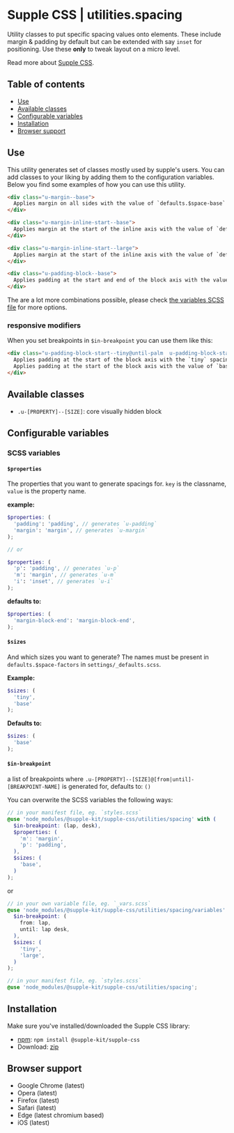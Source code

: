 # Supple CSS | utilities.spacing

Utility classes to put specific spacing values onto elements. These include margin & padding by default but can be extended with say `inset` for positioning. Use these **only** to tweak layout on a micro level.

Read more about [Supple CSS](https://github.com/supple-css/supple).

## Table of contents

* [Use](#use)
* [Available classes](#available-classes)
* [Configurable variables](#configurable-variables)
* [Installation](#installation)
* [Browser support](#browser-support)

## Use
This utility generates set of classes mostly used by supple's users. You can add classes to your liking by adding them to the configuration variables. Below you find some examples of how you can use this utility.

```html
<div class="u-margin--base">
  Applies margin on all sides with the value of `defaults.$space-base`
</div>

<div class="u-margin-inline-start--base">
  Applies margin at the start of the inline axis with the value of `defaults.$space-base`
</div>

<div class="u-margin-inline-start--large">
  Applies margin at the start of the inline axis with the value of `defaults.$space-large`
</div>

<div class="u-padding-block--base">
  Applies padding at the start and end of the block axis with the value of `defaults.$space-base`
</div>
```
The are a lot more combinations possible, please check [the variables SCSS file](./_variables.scss) for more options.

### responsive modifiers
When you set breakpoints in `$in-breakpoint` you can use them like this:

```html
<div class="u-padding-block-start--tiny@until-palm  u-padding-block-start--base@from-desk">
  Applies padding at the start of the block axis with the `tiny` spacing value until `palm` breakpoint.
  Applies padding at the start of the block axis with the value of `base` spacing value from `palm` breakpoint.
</div>
```

## Available classes

* `.u-[PROPERTY]--[SIZE]`: core visually hidden block

## Configurable variables

### SCSS variables

#### `$properties`

The properties that you want to generate spacings for. `key` is the classname, `value` is the property name.

**example:**
```scss
$properties: (
  'padding': 'padding', // generates `u-padding`
  'margin': 'margin', // generates `u-margin`
);

// or

$properties: (
  'p': 'padding', // generates `u-p`
  'm': 'margin', // generates `u-m`
  'i': 'inset', // generates `u-i`
);
```
**defaults to:**
```scss
$properties: (
  'margin-block-end': 'margin-block-end',
);
```

#### `$sizes`

And which sizes you want to generate? The names must be present in `defaults.$space-factors` in `settings/_defaults.scss`.

**Example:**
```scss
$sizes: (
  'tiny',
  'base'
);
```
**Defaults to:**
```scss
$sizes: (
  'base'
);
```

#### `$in-breakpoint`
a list of breakpoints where `.u-[PROPERTY]--[SIZE]@[from|until]-[BREAKPOINT-NAME]` is generated for, defaults to: `()`

You can overwrite the SCSS variables the following ways:

```scss
// in your manifest file, eg. `styles.scss`
@use 'node_modules/@supple-kit/supple-css/utilities/spacing' with (
  $in-breakpoint: (lap, desk),
  $properties: (
    'm': 'margin',
    'p': 'padding',
  ),
  $sizes: (
    'base',
  )
);
```
or
```scss
// in your own variable file, eg. `_vars.scss`
@use 'node_modules/@supple-kit/supple-css/utilities/spacing/variables' with (
  $in-breakpoint: (
    from: lap,
    until: lap desk,
  ),
  $sizes: (
    'tiny',
    'large',
  )
);

// in your manifest file, eg. `styles.scss`
@use 'node_modules/@supple-kit/supple-css/utilities/spacing';
```


## Installation
Make sure you've installed/downloaded the Supple CSS library:

* [npm](https://www.npmjs.com/package/supple): `npm install @supple-kit/supple-css`
* Download: [zip](https://github.com/supple-css/supple/releases/latest)


## Browser support

* Google Chrome (latest)
* Opera (latest)
* Firefox (latest)
* Safari (latest)
* Edge (latest chromium based)
* iOS (latest)
